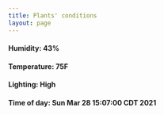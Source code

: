 ```yaml
---
title: Plants' conditions
layout: page
---
```



#### Humidity: 43%
#### Temperature: 75F
#### Lighting: High
#### Time of day: Sun Mar 28 15:07:00 CDT 2021
